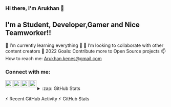 ### Hi there, I'm Arukhan 👋

## I'm a Student, Developer,Gamer and Nice Teamworker!!
🌱 I’m currently learning everything 🤣
👯 I’m looking to collaborate with other content creators
🥅 2022 Goals: Contribute more to Open Source projects
📫 How to reach me: Arukhan.kenes@gmail.com

### Connect with me:

[<img align = "left" alt ="Khanspii | LinkedIn" width ="22px" src = "https://www.linkedin.com/in/khanspii/?locale=en_US" />][Linkedin]
[<img align = "left" alt ="Khanspii | Devpost" width ="22px" src = "https://devpost.com/arukhan-kenes?ref_content=user-portfolio&ref_feature=portfolio&ref_medium=global-nav" />][Devpost]
[<img align = "left" alt ="XMGod | Steam" width ="22px" src = "https://steamcommunity.com/profiles/76561198101621795/" />][Steam]
[<img align = "left" alt ="Khanspii | LeetCode" width ="22px" src = "https://leetcode.com/Khanspii/" />][LeetCode]

<br />

<details>
  <summary>:zap: GitHub Stats</summary>

  <img align="left" alt="Khanspii's GitHub Stats" src="https://github-readme-stats.codestackr.vercel.app/api?username=codeSTACKr&show_icons=true&hide_border=true" />

</details>


[Linkedin]: https://www.linkedin.com/in/khanspii/?locale=en_US
[Devpost]: https://www.youtube.com/playlist?list=PLkwxH9e_vrAJ0WbEsFA9W3I1W-g_BTsbt
[Steam]: https://steamcommunity.com/profiles/76561198101621795/
[LeetCode]: https://leetcode.com/Khanspii/

⚡ Recent GitHub Activity
⚡ GitHub Stats
